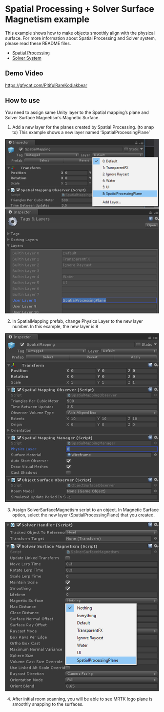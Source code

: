 # Spatial Processing + Solver Surface Magnetism example
This example shows how to make objects smoothly align with the physical surface. For more information about Spatial Processing and Solver system, please read these README files.
- [Spatial Processing](/Assets/HoloToolkit/SpatialMapping/README.md)
- [Solver System](/Assets/HoloToolkit-Examples/Utilities/Readme/README_SolverSystem.md)

## Demo Video
https://gfycat.com/PitifulRareKodiakbear

## How to use 
You need to assign same Unity layer to the Spatial mapping’s plane and Solver Surface Magnetism’s Magnetic Surface.

1. Add a new layer for the planes created by Spatial Processing. (to snap to) This example shows a new layer named ‘SpatialProcessingPlane’
<img src="/External/ReadMeImages/MRTK_SurfaceMagnetism1.png" width="550">
<img src="/External/ReadMeImages/MRTK_SurfaceMagnetism2.png" width="550">

2. In SpatialMapping prefab, change Physics Layer to the new layer number. In this example, the new layer is 8
<img src="/External/ReadMeImages/MRTK_SurfaceMagnetism3.png" width="550">

3. Assign SolverSurfaceMagnetism script to an object. In Magnetic Surface option, select the new layer (SpatialProcessingPlane) that you created. 
<img src="/External/ReadMeImages/MRTK_SurfaceMagnetism4.png" width="550">

4. After initial room scanning, you will be able to see MRTK logo plane is smoothly snapping to the surfaces.

 

